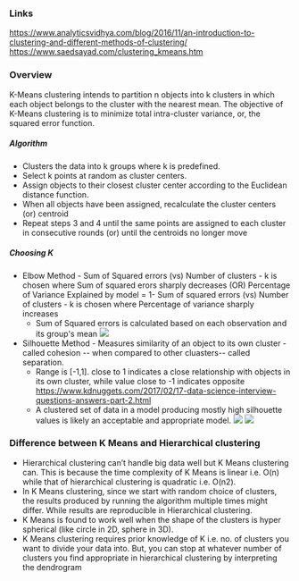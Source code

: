 ### Links
https://www.analyticsvidhya.com/blog/2016/11/an-introduction-to-clustering-and-different-methods-of-clustering/  <br/>
https://www.saedsayad.com/clustering_kmeans.htm


### Overview
K-Means clustering intends to partition n objects into k clusters in which each object belongs to the cluster with the nearest mean.
The objective of K-Means clustering is to minimize total intra-cluster variance, or, the squared error function.

##### Algorithm
* Clusters the data into k groups where k  is predefined.
* Select k points at random as cluster centers.
* Assign objects to their closest cluster center according to the Euclidean distance function.
* When all objects have been assigned, recalculate the cluster centers (or) centroid
* Repeat steps 3 and 4 until the same points are assigned to each cluster in consecutive rounds (or) until the centroids no longer move

##### Choosing K
* Elbow Method - Sum of Squared errors (vs) Number of clusters - k is chosen where Sum of squared erors sharply decreases
  (OR) Percentage of Variance Explained by model = 1- Sum of squared errors  (vs) Number of clusters - k is chosen where Percentage of variance sharply increases
   * Sum of Squared errors is calculated based on each observation and its group's mean
![](https://qph.fs.quoracdn.net/main-qimg-678795190794dd4c071366c06bf32115.webp)
* Silhouette Method - Measures similarity of an object to its own cluster - called cohesion -- when compared to other cluasters-- called separation.
  * Range is [-1,1]. close to 1 indicates a close relationship with objects in its own cluster, while value close to -1 indicates opposite https://www.kdnuggets.com/2017/02/17-data-science-interview-questions-answers-part-2.html
  * A clustered set of data in a model producing mostly high silhouette values is likely an acceptable and appropriate model.
![](https://scikit-learn.org/stable/_images/sphx_glr_plot_kmeans_silhouette_analysis_003.png)
![](https://scikit-learn.org/stable/_images/sphx_glr_plot_kmeans_silhouette_analysis_004.png)


### Difference between K Means and Hierarchical clustering
* Hierarchical clustering can’t handle big data well but K Means clustering can. This is because the time complexity of K Means is linear i.e. O(n) while that of hierarchical clustering is quadratic i.e. O(n2).
* In K Means clustering, since we start with random choice of clusters, the results produced by running the algorithm multiple times might differ. While results are reproducible in Hierarchical clustering.
* K Means is found to work well when the shape of the clusters is hyper spherical (like circle in 2D, sphere in 3D).
* K Means clustering requires prior knowledge of K i.e. no. of clusters you want to divide your data into. But, you can stop at whatever number of clusters you find appropriate in hierarchical clustering by interpreting the dendrogram




